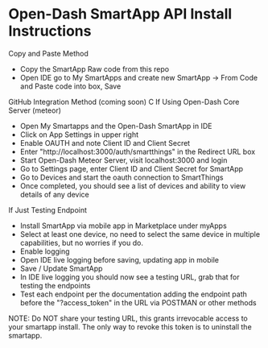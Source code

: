 Open-Dash SmartApp API Install Instructions
===================

Copy and Paste Method
* Copy the SmartApp Raw code from this repo
* Open IDE go to My SmartApps and create new SmartApp -> From Code and Paste code into box, Save

GitHub Integration Method
(coming soon)
C
If Using Open-Dash Core Server (meteor)
* Open My Smartapps and the Open-Dash SmartApp in IDE 
* Click on App Settings in upper right
* Enable OAUTH and note Client ID and Client Secret
* Enter "http://localhost:3000/auth/smartthings" in the Redirect URL box
* Start Open-Dash Meteor Server, visit localhost:3000 and login
* Go to Settings page, enter Client ID and Client Secret for SmartApp
* Go to Devices and start the oauth connection to SmartThings
* Once completed, you should see a list of devices and ability to view details of any device

If Just Testing Endpoint
* Install SmartApp via mobile app in Marketplace under myApps
* Select at least one device, no need to select the same device in multiple capabilities, but no worries if you do.
* Enable logging
* Open IDE live logging before saving, updating app in mobile
* Save / Update SmartApp
* In IDE live logging you should now see a testing URL, grab that for testing the endpoints
* Test each endpoint per the documentation adding the endpoint path before the "?access_token" in the URL via POSTMAN or other methods

NOTE: Do NOT share your testing URL, this grants irrevocable access to your smartapp install.  The only way to revoke this token is to uninstall the smartapp.
